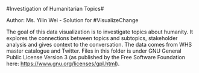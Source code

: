#Investigation of Humanitarian Topics#


Author: Ms. Yilin Wei - Solution for #VisualizeChange 

The goal of this data visualization is to investigate topics about humanity. It explores the connections between topics and subtopics, stakeholder analysis and gives context to the conversation. The data comes from WHS master catalogue and Twitter.
Files in this folder is under GNU General Public License Version 3 (as published by the Free Software Foundation here: https://www.gnu.org/licenses/gpl.html).
